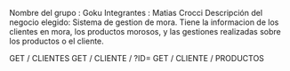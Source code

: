 
Nombre del grupo : Goku
Integrantes : Matias Crocci
Descripción del negocio elegido: Sistema de gestion de mora. Tiene la informacion de los clientes en mora, los productos morosos, y las gestiones realizadas sobre los productos o el cliente.  


GET / CLIENTES
GET / CLIENTE / ?ID=
GET / CLIENTE / PRODUCTOS 
